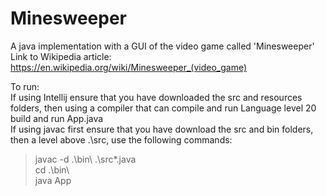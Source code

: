 # Minesweeper

A java implementation with a GUI of the video game called 'Minesweeper' Link to Wikipedia article: https://en.wikipedia.org/wiki/Minesweeper_(video_game)

To run: <br>
If using Intellij ensure that you have downloaded the src and resources folders, then using a compiler that can compile and run Language level 20 build and run App.java<br>
If using javac first ensure that you have download the src and bin folders, then a level above .\src\, use the following commands:<br>  
>    javac -d .\bin\ .\src\*.java <br>
>    cd .\bin\ <br>
>    java App <br>

